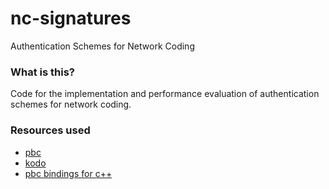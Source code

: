 # nc-signatures
Authentication Schemes for Network Coding

### What is this?
Code for the implementation and performance evaluation of authentication schemes for network coding.

### Resources used
 - [pbc](https://github.com/blynn/pbc)
 - [kodo](https://kodo.steinwurf.com/docs/11.0.0/index.html)
 - [pbc bindings for c++](https://github.com/xu-cheng/pbc-bindings)
